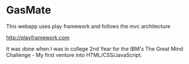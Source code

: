 GasMate
========

This webapp uses play framework and follows the mvc architecture

http://playframework.com

It was done when I was in college 2nd Year for the IBM's The Great Mind Challenge - My first venture into HTML/CSS/JavaScript.

